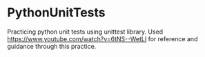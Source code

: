 # PythonUnitTests
Practicing python unit tests using unittest library. Used https://www.youtube.com/watch?v=6tNS--WetLI for reference and guidance through this practice.
